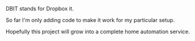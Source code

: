DBIT stands for Dropbox it.

So far I'm only adding code to make it work for my particular setup.

Hopefully this project will grow into a complete home automation service.